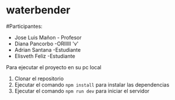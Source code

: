 # waterbender

#Participantes: 
- Jose Luis Mañon - Profesor
- Diana Pancorbo -ORIIIII 'v'
- Adrian Santana -Estudiante
- Elisveth Feliz -Estudiante


Para ejecutar el proyecto en su pc local

1. Clonar el repositorio
2. Ejecutar el comando `npm install` para instalar las dependencias
3. Ejecutar el comando `npm run dev` para iniciar el servidor
